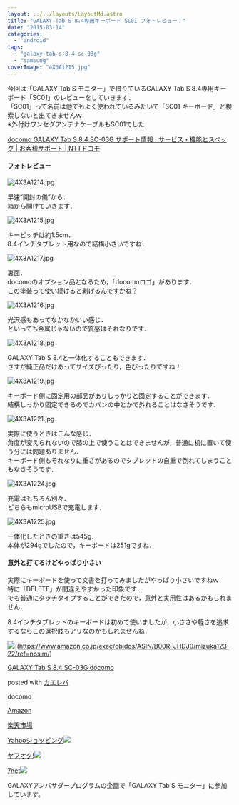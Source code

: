 ```yaml
---
layout: ../../layouts/LayoutMd.astro
title: "GALAXY Tab S 8.4専用キーボード SC01 フォトレビュー！"
date: "2015-03-14"
categories: 
  - "android"
tags: 
  - "galaxy-tab-s-8-4-sc-03g"
  - "samsung"
coverImage: "4X3A1215.jpg"
---
```


今回は「GALAXY Tab S モニター」で借りているGALAXY Tab S 8.4専用キーボード「SC01」のレビューをしていきます．  
「SC01」って名前は他でもよく使われているみたいで「SC01 キーボード」と検索しないと出てきませんｗ  
※外付けワンセグアンテナケーブルもSC01でした．

[docomo GALAXY Tab S 8\.4 SC\-03G サポート情報 : サービス・機能とスペック \| お客様サポート \| NTTドコモ](https://www.docomo.ne.jp/support/product/sc03g/spec.html)

#### フォトレビュー

![4X3A1214.jpg](/archive/images/16577043360_a2ea835f57_b.jpg)
 
早速”開封の儀”から．  
箱から開けていきます．

![4X3A1215.jpg](/archive/images/16763372272_2ab6b5ab93_b.jpg)
 
キーピッチは約1.5cm．  
8.4インチタブレット用なので結構小さいですね．

![4X3A1217.jpg](/archive/images/16764436905_9da354d5b9_b.jpg)
 
裏面．  
docomoのオプション品となるため，「docomoロゴ」があります．  
この塗装って使い続けると剥げるんですかね？

![4X3A1216.jpg](/archive/images/16763267781_a0d0b077cd_b.jpg)
 
光沢感もあってなかなかいい感じ．  
といっても金属じゃないので質感はそれなりです．

![4X3A1218.jpg](/archive/images/16763273521_2c3791eb65_b.jpg)
 
GALAXY Tab S 8.4と一体化することもできます．  
さすが純正品だけあってサイズぴったり，色ぴったりですね！

![4X3A1219.jpg](/archive/images/16763277601_5e3e2ff3f6_b.jpg)
 
キーボード側に固定用の部品がありしっかりと固定することができます．  
結構しっかり固定できるのでカバンの中とかで外れることはなさそうです．

![4X3A1221.jpg](/archive/images/16144516003_b47e613f5c_b.jpg)
 
実際に使うときはこんな感じ．  
角度が変えられないので膝の上で使うことはできませんが，普通に机に置いて使う分には問題ありません．  
キーボード側もそれなりに重さがあるのでタブレットの自重で倒れてしまうこともなさそうです．

![4X3A1224.jpg](/archive/images/16557186677_40dcd3a680_b.jpg)
 
充電はもちろん別々．  
どちらもmicroUSBで充電します．

![4X3A1225.jpg](/archive/images/16738579426_3172c601ea_b.jpg)
 
一体化したときの重さは545g．  
本体が294gでしたので，キーボードは251gですね．

#### 意外と打てるけどやっぱり小さい

実際にキーボードを使って文書を打ってみましたがやっぱり小さいですねｗ  
特に「DELETE」が間違えやすかった印象です．  
でも普通にタッチタイプすることができたので，意外と実用性はあるかもしれません．

8.4インチタブレットのキーボードは初めて使いましたが，小ささや軽さを追求するならこの選択肢もアリなのかもしれませんね．

![](/archive/images/51B9w2NRBgL._SL160_.jpg)](https://www.amazon.co.jp/exec/obidos/ASIN/B00RFJHDJ0/mizuka123-22/ref=nosim/)

[GALAXY Tab S 8.4 SC-03G docomo](https://www.amazon.co.jp/exec/obidos/ASIN/B00RFJHDJ0/mizuka123-22/ref=nosim/)

posted with [カエレバ](http://kaereba.com)

docomo

[Amazon](http://www.amazon.co.jp/gp/search?keywords=GALAXY%20Tab%20S%208.4%20SC-03G%20docomo&__mk_ja_JP=%83J%83%5E%83J%83i&tag=mizuka123-22)

[楽天市場](http://hb.afl.rakuten.co.jp/hgc/032b53ee.4b34c5ee.0f4a541e.f440145e/?pc=http%3A%2F%2Fsearch.rakuten.co.jp%2Fsearch%2Fmall%2FGALAXY%2520Tab%2520S%25208.4%2520SC-03G%2520docomo%2F-%2Ff.1-p.1-s.1-sf.0-st.A-v.2%3Fx%3D0%26scid%3Daf_ich_link_urltxt%26m%3Dhttp%3A%2F%2Fm.rakuten.co.jp%2F)

[Yahooショッピング![](//ad.jp.ap.valuecommerce.com/servlet/gifbanner?sid=3066752&pid=881990642)](//ck.jp.ap.valuecommerce.com/servlet/referral?sid=3066752&pid=881990642&vc_url=http%3A%2F%2Fsearch.shopping.yahoo.co.jp%2Fsearch%3Fp%3DGALAXY%2520Tab%2520S%25208.4%2520SC-03G%2520docomo)

[ヤフオク!![](//ad.jp.ap.valuecommerce.com/servlet/gifbanner?sid=3066752&pid=881990645)](//ck.jp.ap.valuecommerce.com/servlet/referral?sid=3066752&pid=881990645&vc_url=http%3A%2F%2Fauctions.search.yahoo.co.jp%2Fsearch%3Fvo%3D%26ve%3D%26auccat%3D0%26aucminprice%3D%26aucmaxprice%3D%26aucmin_bidorbuy_price%3D%26aucmax_bidorbuy_price%3D%26loc_cd%3D0%26abatch%3D0%26istatus%3D0%26filtered%3D1%26ei%3DUTF-8%26tab_ex%3Dcommerce%26va%3DGALAXY%2520Tab%2520S%25208.4%2520SC-03G%2520docomo)

[7net](//ck.jp.ap.valuecommerce.com/servlet/referral?sid=3066752&pid=881990643&vc_url=http%3A%2F%2Fwww.7netshopping.jp%2Fall%2Fsearch_result%2F-%2Fbprice%2Foff%2Fsort%2F0%2Fkword_in%2FGALAXY%2520Tab%2520S%25208.4%2520SC-03G%2520docomo%2FallGoods%2Fon%2Fsubmit.x%2F30%2Fdisp_result%2F1%2Fsubmit.y%2F9%2Fprvlg%2Foff%2Fnobuy%2Fon%2FsetProduct%2Foff%2Foop%2Fon%2Fctgy%2Fall%2FfromKeywordSearch%2Ftrue)![](http://atq.ad.valuecommerce.com/servlet/atq/gifbanner?sid=3066752&pid=881990643)

GALAXYアンバサダープログラムの企画で「GALAXY Tab S モニター」に参加しています。

